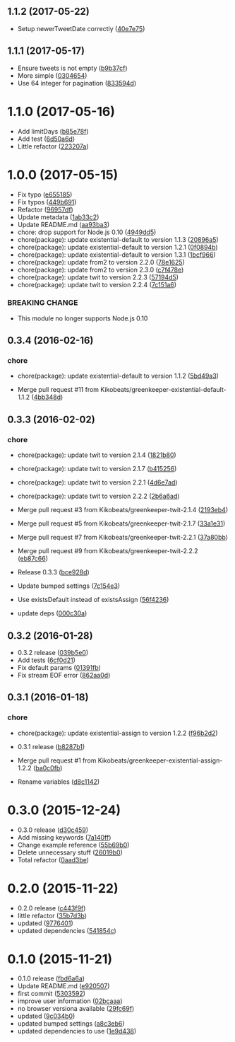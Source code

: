 <a name="1.1.2"></a>
## 1.1.2 (2017-05-22)

* Setup newerTweetDate correctly ([40e7e75](https://github.com/kikobeats/fetch-timeline/commit/40e7e75))



<a name="1.1.1"></a>
## 1.1.1 (2017-05-17)

* Ensure tweets is not empty ([b9b37cf](https://github.com/kikobeats/fetch-timeline/commit/b9b37cf))
* More simple ([0304654](https://github.com/kikobeats/fetch-timeline/commit/0304654))
* Use 64 integer for pagination ([833594d](https://github.com/kikobeats/fetch-timeline/commit/833594d))



<a name="1.1.0"></a>
# 1.1.0 (2017-05-16)

* Add limitDays ([b85e78f](https://github.com/kikobeats/fetch-timeline/commit/b85e78f))
* Add test ([6d50a6d](https://github.com/kikobeats/fetch-timeline/commit/6d50a6d))
* Little refactor ([223207a](https://github.com/kikobeats/fetch-timeline/commit/223207a))



<a name="1.0.0"></a>
# 1.0.0 (2017-05-15)

* Fix typo ([e655185](https://github.com/kikobeats/fetch-timeline/commit/e655185))
* Fix typos ([449b691](https://github.com/kikobeats/fetch-timeline/commit/449b691))
* Refactor ([96957df](https://github.com/kikobeats/fetch-timeline/commit/96957df))
* Update metadata ([1ab33c2](https://github.com/kikobeats/fetch-timeline/commit/1ab33c2))
* Update README.md ([aa93ba3](https://github.com/kikobeats/fetch-timeline/commit/aa93ba3))
* chore: drop support for Node.js 0.10 ([4949dd5](https://github.com/kikobeats/fetch-timeline/commit/4949dd5))
* chore(package): update existential-default to version 1.1.3 ([20896a5](https://github.com/kikobeats/fetch-timeline/commit/20896a5))
* chore(package): update existential-default to version 1.2.1 ([0f0894b](https://github.com/kikobeats/fetch-timeline/commit/0f0894b))
* chore(package): update existential-default to version 1.3.1 ([1bcf966](https://github.com/kikobeats/fetch-timeline/commit/1bcf966))
* chore(package): update from2 to version 2.2.0 ([78e1625](https://github.com/kikobeats/fetch-timeline/commit/78e1625))
* chore(package): update from2 to version 2.3.0 ([c7f478e](https://github.com/kikobeats/fetch-timeline/commit/c7f478e))
* chore(package): update twit to version 2.2.3 ([57194d5](https://github.com/kikobeats/fetch-timeline/commit/57194d5))
* chore(package): update twit to version 2.2.4 ([7c151a6](https://github.com/kikobeats/fetch-timeline/commit/7c151a6))


### BREAKING CHANGE

* This module no longer supports Node.js 0.10


<a name="0.3.4"></a>
## 0.3.4 (2016-02-16)


### chore

* chore(package): update existential-default to version 1.1.2 ([5bd49a3](https://github.com/kikobeats/fetch-timeline/commit/5bd49a3))

* Merge pull request #11 from Kikobeats/greenkeeper-existential-default-1.1.2 ([4bb348d](https://github.com/kikobeats/fetch-timeline/commit/4bb348d))



<a name="0.3.3"></a>
## 0.3.3 (2016-02-02)


### chore

* chore(package): update twit to version 2.1.4 ([1821b80](https://github.com/kikobeats/fetch-timeline/commit/1821b80))
* chore(package): update twit to version 2.1.7 ([b415256](https://github.com/kikobeats/fetch-timeline/commit/b415256))
* chore(package): update twit to version 2.2.1 ([4d6e7ad](https://github.com/kikobeats/fetch-timeline/commit/4d6e7ad))
* chore(package): update twit to version 2.2.2 ([2b6a6ad](https://github.com/kikobeats/fetch-timeline/commit/2b6a6ad))

* Merge pull request #3 from Kikobeats/greenkeeper-twit-2.1.4 ([2193eb4](https://github.com/kikobeats/fetch-timeline/commit/2193eb4))
* Merge pull request #5 from Kikobeats/greenkeeper-twit-2.1.7 ([33a1e31](https://github.com/kikobeats/fetch-timeline/commit/33a1e31))
* Merge pull request #7 from Kikobeats/greenkeeper-twit-2.2.1 ([37a80bb](https://github.com/kikobeats/fetch-timeline/commit/37a80bb))
* Merge pull request #9 from Kikobeats/greenkeeper-twit-2.2.2 ([eb87c66](https://github.com/kikobeats/fetch-timeline/commit/eb87c66))
* Release 0.3.3 ([bce928d](https://github.com/kikobeats/fetch-timeline/commit/bce928d))
* Update bumped settings ([7c154e3](https://github.com/kikobeats/fetch-timeline/commit/7c154e3))
* Use existsDefault instead of existsAssign ([56f4236](https://github.com/kikobeats/fetch-timeline/commit/56f4236))
* update deps ([000c30a](https://github.com/kikobeats/fetch-timeline/commit/000c30a))



<a name="0.3.2"></a>
## 0.3.2 (2016-01-28)


* 0.3.2 release ([039b5e0](https://github.com/kikobeats/fetch-timeline/commit/039b5e0))
* Add tests ([6cf0d21](https://github.com/kikobeats/fetch-timeline/commit/6cf0d21))
* Fix default params ([01391fb](https://github.com/kikobeats/fetch-timeline/commit/01391fb))
* Fix stream EOF error ([862aa0d](https://github.com/kikobeats/fetch-timeline/commit/862aa0d))



<a name="0.3.1"></a>
## 0.3.1 (2016-01-18)


### chore

* chore(package): update existential-assign to version 1.2.2 ([f96b2d2](https://github.com/kikobeats/fetch-timeline/commit/f96b2d2))

* 0.3.1 release ([b8287b1](https://github.com/kikobeats/fetch-timeline/commit/b8287b1))
* Merge pull request #1 from Kikobeats/greenkeeper-existential-assign-1.2.2 ([ba0c0fb](https://github.com/kikobeats/fetch-timeline/commit/ba0c0fb))
* Rename variables ([d8c1142](https://github.com/kikobeats/fetch-timeline/commit/d8c1142))



<a name="0.3.0"></a>
# 0.3.0 (2015-12-24)


* 0.3.0 release ([d30c459](https://github.com/kikobeats/fetch-timeline/commit/d30c459))
* Add missing keywords ([7a140ff](https://github.com/kikobeats/fetch-timeline/commit/7a140ff))
* Change example reference ([55b69b0](https://github.com/kikobeats/fetch-timeline/commit/55b69b0))
* Delete unnecessary stuff ([26019b0](https://github.com/kikobeats/fetch-timeline/commit/26019b0))
* Total refactor ([0aad3be](https://github.com/kikobeats/fetch-timeline/commit/0aad3be))



<a name="0.2.0"></a>
# 0.2.0 (2015-11-22)


* 0.2.0 release ([c443f9f](https://github.com/kikobeats/fetch-timeline/commit/c443f9f))
* little refactor ([35b7d3b](https://github.com/kikobeats/fetch-timeline/commit/35b7d3b))
* updated ([9776401](https://github.com/kikobeats/fetch-timeline/commit/9776401))
* updated dependencies ([541854c](https://github.com/kikobeats/fetch-timeline/commit/541854c))



<a name="0.1.0"></a>
# 0.1.0 (2015-11-21)


* 0.1.0 release ([fbd6a6a](https://github.com/kikobeats/fetch-timeline/commit/fbd6a6a))
* Update README.md ([e920507](https://github.com/kikobeats/fetch-timeline/commit/e920507))
* first commit ([5303592](https://github.com/kikobeats/fetch-timeline/commit/5303592))
* improve user information ([02bcaaa](https://github.com/kikobeats/fetch-timeline/commit/02bcaaa))
* no browser versiona available ([29fc69f](https://github.com/kikobeats/fetch-timeline/commit/29fc69f))
* updated ([9c034b0](https://github.com/kikobeats/fetch-timeline/commit/9c034b0))
* updated bumped settings ([a8c3eb6](https://github.com/kikobeats/fetch-timeline/commit/a8c3eb6))
* updated dependencies to use ([1e9d438](https://github.com/kikobeats/fetch-timeline/commit/1e9d438))



